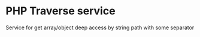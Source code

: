 PHP Traverse service
====================

Service for get array/object deep access by string path with some separator
